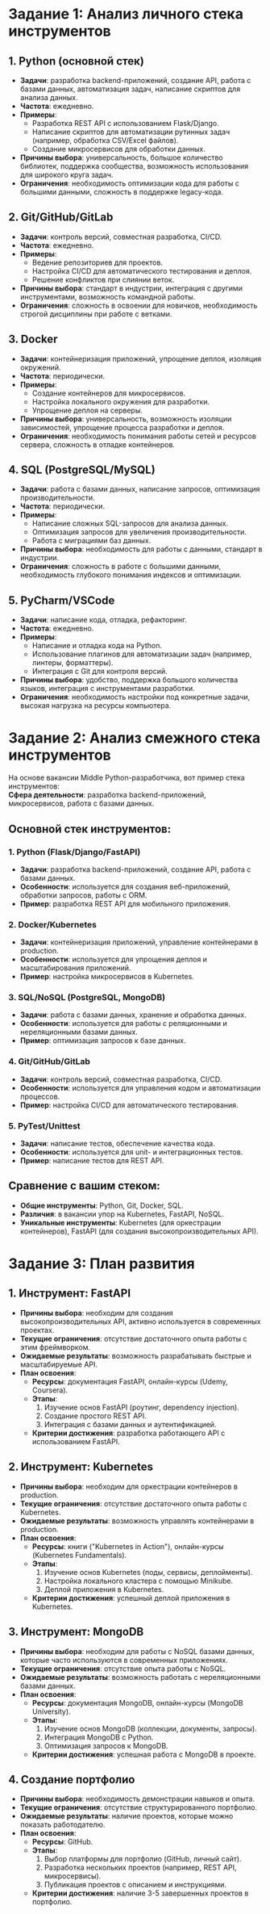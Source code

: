 
# Задание 1: Анализ личного стека инструментов

## 1. Python (основной стек)
- **Задачи**: разработка backend-приложений, создание API, работа с базами данных, автоматизация задач, написание скриптов для анализа данных.
- **Частота**: ежедневно.
- **Примеры**:
  - Разработка REST API с использованием Flask/Django.
  - Написание скриптов для автоматизации рутинных задач (например, обработка CSV/Excel файлов).
  - Создание микросервисов для обработки данных.
- **Причины выбора**: универсальность, большое количество библиотек, поддержка сообщества, возможность использования для широкого круга задач.
- **Ограничения**: необходимость оптимизации кода для работы с большими данными, сложность в поддержке legacy-кода.

## 2. Git/GitHub/GitLab
- **Задачи**: контроль версий, совместная разработка, CI/CD.
- **Частота**: ежедневно.
- **Примеры**:
  - Ведение репозиториев для проектов.
  - Настройка CI/CD для автоматического тестирования и деплоя.
  - Решение конфликтов при слиянии веток.
- **Причины выбора**: стандарт в индустрии, интеграция с другими инструментами, возможность командной работы.
- **Ограничения**: сложность в освоении для новичков, необходимость строгой дисциплины при работе с ветками.

## 3. Docker
- **Задачи**: контейнеризация приложений, упрощение деплоя, изоляция окружений.
- **Частота**: периодически.
- **Примеры**:
  - Создание контейнеров для микросервисов.
  - Настройка локального окружения для разработки.
  - Упрощение деплоя на серверы.
- **Причины выбора**: универсальность, возможность изоляции зависимостей, упрощение процесса разработки и деплоя.
- **Ограничения**: необходимость понимания работы сетей и ресурсов сервера, сложность в отладке контейнеров.

## 4. SQL (PostgreSQL/MySQL)
- **Задачи**: работа с базами данных, написание запросов, оптимизация производительности.
- **Частота**: периодически.
- **Примеры**:
  - Написание сложных SQL-запросов для анализа данных.
  - Оптимизация запросов для увеличения производительности.
  - Работа с миграциями баз данных.
- **Причины выбора**: необходимость для работы с данными, стандарт в индустрии.
- **Ограничения**: сложность в работе с большими данными, необходимость глубокого понимания индексов и оптимизации.

## 5. PyCharm/VSCode
- **Задачи**: написание кода, отладка, рефакторинг.
- **Частота**: ежедневно.
- **Примеры**:
  - Написание и отладка кода на Python.
  - Использование плагинов для автоматизации задач (например, линтеры, форматтеры).
  - Интеграция с Git для контроля версий.
- **Причины выбора**: удобство, поддержка большого количества языков, интеграция с инструментами разработки.
- **Ограничения**: необходимость настройки под конкретные задачи, высокая нагрузка на ресурсы компьютера.

# Задание 2: Анализ смежного стека инструментов

На основе вакансии Middle Python-разработчика, вот пример стека инструментов:  
**Сфера деятельности**: разработка backend-приложений, микросервисов, работа с базами данных.

## Основной стек инструментов:

### 1. Python (Flask/Django/FastAPI)
- **Задачи**: разработка backend-приложений, создание API, работа с базами данных.
- **Особенности**: используется для создания веб-приложений, обработки запросов, работы с ORM.
- **Пример**: разработка REST API для мобильного приложения.

### 2. Docker/Kubernetes
- **Задачи**: контейнеризация приложений, управление контейнерами в production.
- **Особенности**: используется для упрощения деплоя и масштабирования приложений.
- **Пример**: настройка микросервисов в Kubernetes.

### 3. SQL/NoSQL (PostgreSQL, MongoDB)
- **Задачи**: работа с базами данных, хранение и обработка данных.
- **Особенности**: используется для работы с реляционными и нереляционными базами данных.
- **Пример**: оптимизация запросов к базе данных.

### 4. Git/GitHub/GitLab
- **Задачи**: контроль версий, совместная разработка, CI/CD.
- **Особенности**: используется для управления кодом и автоматизации процессов.
- **Пример**: настройка CI/CD для автоматического тестирования.

### 5. PyTest/Unittest
- **Задачи**: написание тестов, обеспечение качества кода.
- **Особенности**: используется для unit- и интеграционных тестов.
- **Пример**: написание тестов для REST API.

## Сравнение с вашим стеком:
- **Общие инструменты**: Python, Git, Docker, SQL.
- **Различия**: в вакансии упор на Kubernetes, FastAPI, NoSQL.
- **Уникальные инструменты**: Kubernetes (для оркестрации контейнеров), FastAPI (для создания высокопроизводительных API).

# Задание 3: План развития

## 1. Инструмент: FastAPI
- **Причины выбора**: необходим для создания высокопроизводительных API, активно используется в современных проектах.
- **Текущие ограничения**: отсутствие достаточного опыта работы с этим фреймворком.
- **Ожидаемые результаты**: возможность разрабатывать быстрые и масштабируемые API.
- **План освоения**:
  - **Ресурсы**: документация FastAPI, онлайн-курсы (Udemy, Coursera).
  - **Этапы**:
    1. Изучение основ FastAPI (роутинг, dependency injection).
    2. Создание простого REST API.
    3. Интеграция с базами данных и аутентификацией.
  - **Критерии достижения**: разработка работающего API с использованием FastAPI.

## 2. Инструмент: Kubernetes
- **Причины выбора**: необходим для оркестрации контейнеров в production.
- **Текущие ограничения**: отсутствие достаточного опыта работы с Kubernetes.
- **Ожидаемые результаты**: возможность управлять контейнерами в production.
- **План освоения**:
  - **Ресурсы**: книги ("Kubernetes in Action"), онлайн-курсы (Kubernetes Fundamentals).
  - **Этапы**:
    1. Изучение основ Kubernetes (поды, сервисы, деплойменты).
    2. Настройка локального кластера с помощью Minikube.
    3. Деплой приложения в Kubernetes.
  - **Критерии достижения**: успешный деплой приложения в Kubernetes.

## 3. Инструмент: MongoDB
- **Причины выбора**: необходим для работы с NoSQL базами данных, которые часто используются в современных приложениях.
- **Текущие ограничения**: отсутствие опыта работы с NoSQL.
- **Ожидаемые результаты**: возможность работать с нереляционными базами данных.
- **План освоения**:
  - **Ресурсы**: документация MongoDB, онлайн-курсы (MongoDB University).
  - **Этапы**:
    1. Изучение основ MongoDB (коллекции, документы, запросы).
    2. Интеграция MongoDB с Python.
    3. Оптимизация запросов к MongoDB.
  - **Критерии достижения**: успешная работа с MongoDB в проекте.

## 4. Создание портфолио
- **Причины выбора**: необходимость демонстрации навыков и опыта.
- **Текущие ограничения**: отсутствие структурированного портфолио.
- **Ожидаемые результаты**: наличие проектов, которые можно показать работодателю.
- **План освоения**:
  - **Ресурсы**: GitHub.
  - **Этапы**:
    1. Выбор платформы для портфолио (GitHub, личный сайт).
    2. Разработка нескольких проектов (например, REST API, микросервисы).
    3. Публикация проектов с описанием и инструкциями.
  - **Критерии достижения**: наличие 3-5 завершенных проектов в портфолио.


